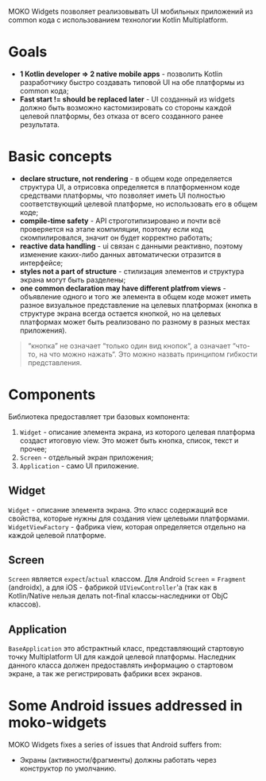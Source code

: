 MOKO Widgets позволяет реализовывать UI мобильных приложений из common кода с использованием технологии
 Kotlin Multiplatform.

# Goals
* **1 Kotlin developer => 2 native mobile apps** - позволить Kotlin разработчику быстро создавать типовой UI
 на обе платформы из common кода;
* **Fast start != should be replaced later** - UI созданный из widgets должно быть возможно кастомизировать
 со стороны каждой целевой платформы, без отказа от всего созданного ранее результата. 

# Basic concepts
* **declare structure, not rendering** - в общем коде определяется структура UI, а отрисовка определяется в
 платформенном коде средствами платформы, что позволяет иметь UI полностью соответствующий целевой платформе,
 но использовать его в общем коде;
* **compile-time safety** - API строготипизировано и почти всё проверяется на этапе компиляции,
 поэтому если код скомпилировался, значит он будет корректно работать;
* **reactive data handling** - ui связан с данными реактивно, поэтому изменение каких-либо данных автоматически
 отразится в интерфейсе;
* **styles not a part of structure** - стилизация элементов и структура экрана могут быть разделены;
* **one common declaration may have different platfrom views** - объявление одного и того же элемента в
 общем коде может иметь разное визуальное представление на целевых платформах (кнопка в структуре экрана
 всегда остается кнопкой, но на целевых платформах может быть реализовано по разному в разных местах приложения). 
 >“кнопка” не означает “только один вид кнопок“, а означает “что-то, на что можно нажать“. 
 Это можно назвать принципом гибкости представления.

# Components
Библиотека предоставляет три базовых компонента:
1. `Widget` - описание элемента экрана, из которого целевая платформа создаст итоговую view. Это может
 быть кнопка, список, текст и прочее;
2. `Screen` - отдельный экран приложения;
3. `Application` - само UI приложение. 

## Widget
`Widget` - описание элемента экрана. Это класс содержащий все свойства, которые нужны для создания view
 целевыми платформами.
`WidgetViewFactory` - фабрика view, которая определяется отдельно на каждой целевой платформе.

## Screen
`Screen` является `expect`/`actual` классом. Для Android `Screen` = `Fragment` (androidx), а для iOS - фабрикой
 `UIViewController`'а (так как в Kotlin/Native нельзя делать not-final классы-наследники от ObjC классов).

## Application
`BaseApplication` это абстрактный класс, представляющий стартовую точку Multiplatform UI для каждой целевой
 платформы. Наследник данного класса должен предоставлять информацию о стартовом экране, а так же регистрировать
 фабрики всех экранов.

# Some Android issues addressed in moko-widgets
MOKO Widgets fixes a series of issues that Android suffers from:
* Экраны (активности/фрагменты) должны работать через конструктор по умолчанию.